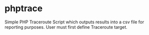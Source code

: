 # phptrace
Simple PHP Traceroute Script which outputs results into a csv file for reporting purposes. User must first define Traceroute target.
